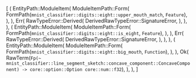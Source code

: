 [
    (
        EntityPath::ModuleItem(
            ModuleItemPath::Form(
                FormPath(`mnist_classifier::digits::eight::upper_mouth_match`, `Feature`),
            ),
        ),
        Err(
            RawTypeError::Derived(
                DerivedRawTypeError::SignatureError,
            ),
        ),
    ),
    (
        EntityPath::ModuleItem(
            ModuleItemPath::Form(
                FormPath(`mnist_classifier::digits::eight::is_eight`, `Feature`),
            ),
        ),
        Err(
            RawTypeError::Derived(
                DerivedRawTypeError::SignatureError,
            ),
        ),
    ),
    (
        EntityPath::ModuleItem(
            ModuleItemPath::Form(
                FormPath(`mnist_classifier::digits::eight::big_mouth`, `Function`),
            ),
        ),
        Ok(
            RawTerm(`Fp(~ mnist_classifier::line_segment_sketch::concave_component::ConcaveComponent) -> core::option::Option core::num::f32`),
        ),
    ),
]